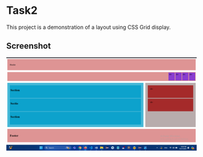 # Task2

This project is a demonstration of a layout using CSS Grid display.

## Screenshot

![Layout Screenshot](grid_hw.png)
